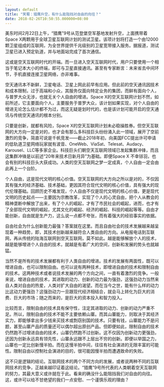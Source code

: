 ```yaml
---
layout: default
title: "笑蜀：猎鹰升空，有什么能阻挡对自由的向往？"
date: 2018-02-26T10:50:55.000000+08:00
---
```


美东时间2月22日上午，“猎鹰”9号从范登堡空军基地发射升空，上面携带着Space X两颗用于全球卫星互联网计划的测试卫星。该项计划将打造一个由12000颗卫星组成的互联网，为全世界提供千兆级别的卫星宽带接入服务。据报道，测试卫星已进入预定轨道，并与地面站完成了首次通信。

这或是空天互联网时代的开端。而一旦进入空天互联网时代，用户只要使用一个相当于笔记本大小的终端，即可与卫星直接通讯。甚至有专家断言：未来省去中间环节，手机直接连接卫星网络，亦非难事。

空天通讯本不新鲜，卫星电话、卫星上网此前早有应用。但此前的空天通讯因技术和成本限制，过于高端和小众，其服务仅面向特定业务的集团，而鲜有面向个人，与普罗大众无涉，也就无关个人自由的增进。Space X的空天互联网计划不然，如前所述，它主要面向个人，主要服务于普罗大众，该计划如果实现，对个人自由的增进无论怎么估计都不为过，而这无疑是划时代的，也是该计划可能开启的空天通讯与传统空天通讯的根本分别。

只要是创新，就都有风险，Space X的空天互联网计划未必稳操胜券。但空天互联网的大方向一定是对的，也才会有那么多科技巨头纷纷涌入此一领域，展开了空前激烈的竞争，简直可说是千帆竞发——截止2018年初，向美国FCC提出许可申请的低轨道卫星网络玩家就有波音、OneWeb、ViaSat、Telesat、Audacy、Karousel、LLC等多家企业。科技巨头们朝空天互联网领域已发起集群冲锋，而且这集群冲锋是以前述“20年来技术日新月异”为基础。即便Space X 不幸铩羽，也会有别的科技巨头大获成功。人类的空天互联网之梦一定成真，个人自由一定会由此再上一个台阶。

个人自由，这是现代文明的核心价值。空天互联网的大方向之所以是对的，不仅因其有强大的经济基础、技术基础，更因其符合现代文明的核心价值，具有强大的现代伦理基础。回顾历史不难发现，个人自由不仅是现代文明的核心价值，更是现代文明的历史起点——主要因为宗教改革，实现了个人的心灵自由，把个人从教会的精神垄断中解放了出来，有了个人的崛起，才有了市民社会的崛起，进而，也才有了全部现代文明的崛起，尤其文化的崛起、经济的崛起、科技的崛起等等。自由才能创新，自由就是生产力，这么说一点都不夸张，而有着强大的经验事实的依据。

自由社会为什么创新能力最强？答案就在这里。而且自由社会的技术发展越来越呈现着一种趋势，即，其技术创新越来越符合人类自由的方向。从电报电话到互联网，再从传统的陆海互联网到空天互联网，莫不如此。越是能够解放个人的技术，越是能够增进个人自由的技术，就越是有着广大的空间，创新和发展的势头也就越猛。

当然不是所有的技术发展都有利于人类自由的增进。技术的发展有两面性，既可以增进自由，也可以限制自由。也可以说有两种技术，即增进自由的技术和限制自由的技术。这两种技术或者说技术发展的两个方向之间，一直有着激烈的竞争。一般来说，增进自由的技术，其进取的动力、创新的动力最为强劲，这强劲动力当然来自人类对自由的热爱，人类对扩大自由的渴望。而在当今之世，能有什么样的动力比这动力更强劲？这强劲动力一旦跟现代经济相结合，就会马上转化为巨大的消费、巨大的市场；随之而来的，是巨大的资本投入和智力投入。

比较而言，限制自由的技术具有保守性，注定其进取的动力、创新的动力严重不足。所以，限制自由的技术不能不主要依赖山寨。而其山寨能力，则取决于其经济实力，即能够拿出多少钱来买技术或剽窃别国的技术。只要有钱，山寨能力不是问题，甚至山寨产品的质量还可以偶尔超出原创产品。但即便如此，限制自由的技术仍然跑不过增进自由的技术，山寨仍然跑不过创新。这不仅因为创新动力更强劲，还因为创新永远具有领先性，山寨永远跟不上层出不穷的创新。即便以举国之力，山寨也一定比创新慢半拍。而在这慢半拍中间，往往有社会演进的无限丰富的可能性。限制自由以控制社会演进的目的，很可能因慢半拍而遭遇致命的失败。

这不只是逻辑的结论。互联网技术的两个不同方向的发展，或者说两种不同的互联网技术的竞争，正越来越印证着这结论。“猎鹰”9号所代表的人类朝着空天互联网的努力，其最大意义或许就在于此。看来的确没什么能阻挡我们对自由的向往。这，或许可以给不甘绝望的我们一点安慰、一个谨慎乐观的理由？

